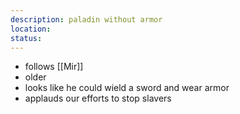 ```yaml
---
description: paladin without armor
location: 
status: 
---
```

- follows [[Mir]]
- older
- looks like he could wield a sword and wear armor
- applauds our efforts to stop slavers
